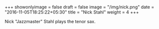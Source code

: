 +++
showonlyimage = false
draft = false
image = "/img/nick.png"
date = "2016-11-05T18:25:22+05:30"
title = "Nick Stahl"
weight = 4
+++

Nick "Jazzmaster" Stahl plays the tenor sax. 

<!--more-->

